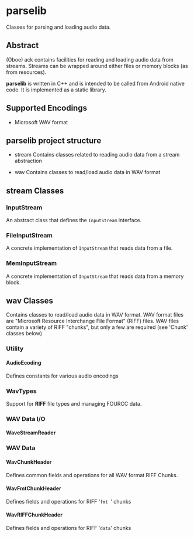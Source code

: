 **parselib**
==========
Classes for parsing and loading audio data.

## Abstract
(Oboe) ack contains facilities for reading and loading audio data from streams. Streams can be wrapped around either files or memory blocks (as from resources).

**parselib** is written in C++ and is intended to be called from Android native code. It is implemented as a static library.

## Supported Encodings
* Microsoft WAV format

## **parselib** project structure
* stream
Contains classes related to reading audio data from a stream abstraction

* wav
Contains classes to read/load audio data in WAV format

## **stream** Classes
### InputStream
An abstract class that defines the `InputStream` interface.

### FileInputStream
A concrete implementation of `InputStream` that reads data from a file.

### MemInputStream
A concrete implementation of `InputStream` that reads data from a memory block.

## **wav** Classes
Contains classes to read/load audio data in WAV format. WAV format files are "Microsoft Resource Interchange File Format" (RIFF) files. WAV files contain a variety of RIFF "chunks", but only a few are required (see 'Chunk' classes below)

### Utility
#### AudioEcoding
Defines constants for various audio encodings

### WavTypes
Support for **RIFF** file types and managing FOURCC data.

### WAV Data I/O
#### WaveStreamReader

### WAV Data
#### WavChunkHeader
Defines common fields and operations for all WAV format RIFF Chunks.

#### WavFmtChunkHeader
Defines fields and operations for RIFF '`fmt `' chunks

#### WavRIFFChunkHeader
Defines fields and operations for RIFF '`data`' chunks
